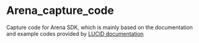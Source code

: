 # Arena_capture_code

Capture code for Arena SDK, which is mainly based on the documentation and example codes provided by [LUCID documentation](file:///C:/Users/owner/Desktop/suhyun/ATP013S-WC_1.9.0.0_Documentation_English/ATP013S-WC_1.9.0.0_Documentation_English/html/ExternalDoc.html)

